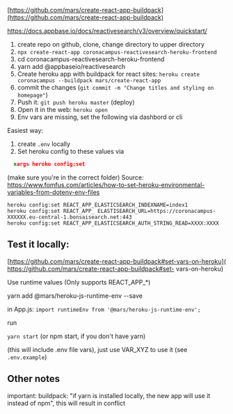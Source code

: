 [https://github.com/mars/create-react-app-buildpack](https://github.com/mars/create-react-app-buildpack)

https://docs.appbase.io/docs/reactivesearch/v3/overview/quickstart/


1. create repo on github, clone, change directory to upper directory
2. `npx create-react-app coronacampus-reactivesearch-heroku-frontend`
3. cd coronacampus-reactivesearch-heroku-frontend
4. yarn add @appbaseio/reactivesearch
5. Create heroku app with buildpack for react sites:
`heroku create coronacampus --buildpack mars/create-react-app`
6. commit the changes (`git commit -m "Change titles and styling on homepage"`)
6. Push it: `git push heroku master` (deploy)
7. Open it in the web: `heroku open`
8. Env vars are missing, set the following via dashbord or cli

Easiest way:

1. create `.env` locally
2. Set heroku config to these values via
```sed 's/#[^("|'')]*$//;s/^#.*$//' .env | \
  xargs heroku config:set
``` 

(make sure you're in the correct folder)
Source: 
https://www.fomfus.com/articles/how-to-set-heroku-environmental-variables-from-dotenv-env-files

```
heroku config:set REACT_APP_ELASTICSEARCH_INDEXNAME=index1
heroku config:set REACT_APP_ ELASTISEARCH_URL=https://coronacampus-XXXXXX.eu-central-1.bonsaisearch.net:443
heroku config:set REACT_APP_ELASTICSEARCH_AUTH_STRING_READ=XXXX:XXXX
```

## Test it locally:


[https://github.com/mars/create-react-app-buildpack#set-vars-on-heroku](
https://github.com/mars/create-react-app-buildpack#set-
vars-on-heroku) 


Use runtime values (Only supports REACT_APP_*)

yarn add @mars/heroku-js-runtime-env --save

in App.js:
`import runtimeEnv from '@mars/heroku-js-runtime-env';`


run 

`yarn start` (or npm start, if you don't have yarn)

(this will include .env file vars), just use VAR_XYZ to use it (see `.env.example`)


## Other notes

important: buildpack: "if yarn is installed locally, the new app will use it instead of npm", this will result in conflict
